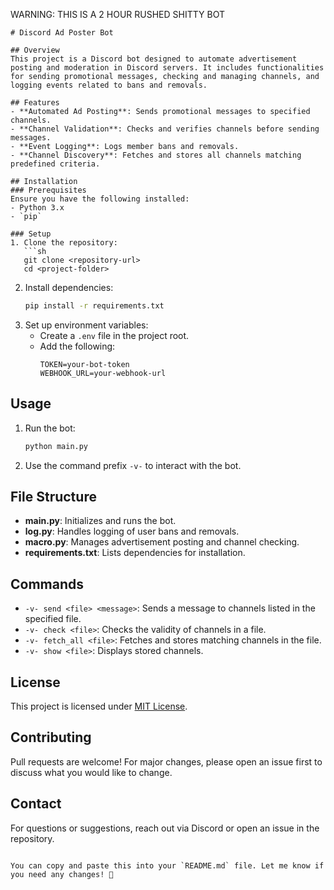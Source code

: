 WARNING: THIS IS A 2 HOUR RUSHED SHITTY BOT

```
# Discord Ad Poster Bot

## Overview
This project is a Discord bot designed to automate advertisement posting and moderation in Discord servers. It includes functionalities for sending promotional messages, checking and managing channels, and logging events related to bans and removals.

## Features
- **Automated Ad Posting**: Sends promotional messages to specified channels.
- **Channel Validation**: Checks and verifies channels before sending messages.
- **Event Logging**: Logs member bans and removals.
- **Channel Discovery**: Fetches and stores all channels matching predefined criteria.

## Installation
### Prerequisites
Ensure you have the following installed:
- Python 3.x
- `pip`

### Setup
1. Clone the repository:
   ```sh
   git clone <repository-url>
   cd <project-folder>
   ```
2. Install dependencies:
   ```sh
   pip install -r requirements.txt
   ```
3. Set up environment variables:
   - Create a `.env` file in the project root.
   - Add the following:
     ```
     TOKEN=your-bot-token
     WEBHOOK_URL=your-webhook-url
     ```

## Usage
1. Run the bot:
   ```sh
   python main.py
   ```
2. Use the command prefix `-v-` to interact with the bot.

## File Structure
- **main.py**: Initializes and runs the bot.
- **log.py**: Handles logging of user bans and removals.
- **macro.py**: Manages advertisement posting and channel checking.
- **requirements.txt**: Lists dependencies for installation.

## Commands
- `-v- send <file> <message>`: Sends a message to channels listed in the specified file.
- `-v- check <file>`: Checks the validity of channels in a file.
- `-v- fetch_all <file>`: Fetches and stores matching channels in the file.
- `-v- show <file>`: Displays stored channels.

## License
This project is licensed under [MIT License](LICENSE).

## Contributing
Pull requests are welcome! For major changes, please open an issue first to discuss what you would like to change.

## Contact
For questions or suggestions, reach out via Discord or open an issue in the repository.
```

You can copy and paste this into your `README.md` file. Let me know if you need any changes! 🚀
